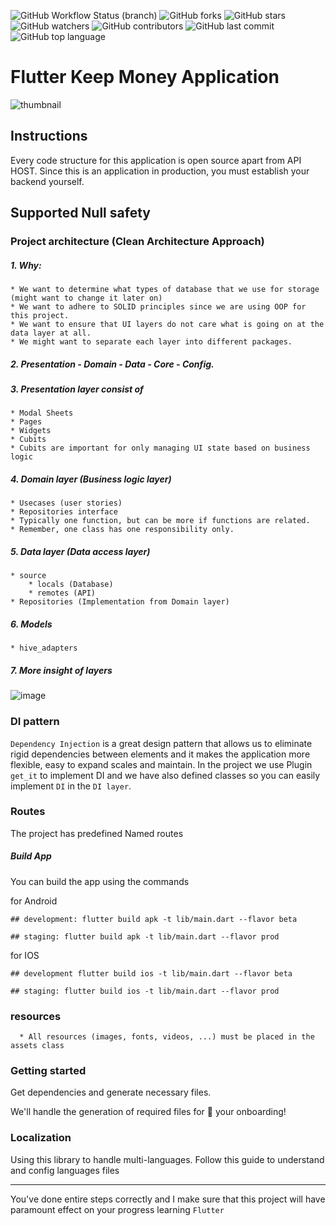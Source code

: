 ![GitHub Workflow Status (branch)](https://img.shields.io/github/workflow/status/iamnijat/keep-money/Flutter%20CI/master)
![GitHub forks](https://img.shields.io/github/forks/iamnijat/keep_money)
![GitHub stars](https://img.shields.io/github/stars/iamnijat/keep_money)
![GitHub watchers](https://img.shields.io/github/watchers/iamnijat/keep_money)
![GitHub contributors](https://img.shields.io/github/contributors/iamnijat/keep_money)
![GitHub last commit](https://img.shields.io/github/last-commit/iamnijat/keep_money)
![GitHub top language](https://img.shields.io/github/languages/top/iamnijat/keep_money)

# Flutter Keep Money Application


![thumbnail](https://user-images.githubusercontent.com/42466886/185780701-c94b156a-4274-4b7f-b5c7-e14a8cc724da.png)

## Instructions

Every code structure for this application is open source apart from API HOST. Since this is an application in production, you must establish your backend yourself.


## Supported Null safety

### Project architecture (Clean Architecture Approach)
##### 1. Why:
    * We want to determine what types of database that we use for storage (might want to change it later on)
    * We want to adhere to SOLID principles since we are using OOP for this project.
    * We want to ensure that UI layers do not care what is going on at the data layer at all.
    * We might want to separate each layer into different packages.
##### 2. Presentation - Domain - Data - Core - Config.
##### 3. Presentation layer consist of
    * Modal Sheets
    * Pages
    * Widgets
    * Cubits
    * Cubits are important for only managing UI state based on business logic

##### 4. Domain layer (Business logic layer)
    * Usecases (user stories)
    * Repositories interface
    * Typically one function, but can be more if functions are related.
    * Remember, one class has one responsibility only.

##### 5. Data layer (Data access layer)
    * source
        * locals (Database)
        * remotes (API)
    * Repositories (Implementation from Domain layer)

##### 6. Models 
    * hive_adapters

##### 7. More insight of layers
![image](https://miro.medium.com/max/772/0*sfCDEb571WD-7EfP.jpg)

### DI pattern
`Dependency Injection` is a great design pattern that allows us to eliminate rigid dependencies between elements and it makes the application more flexible, easy to expand scales and maintain.
In the project we use Plugin `get_it` to implement DI and we have also defined classes so you can easily implement `DI` in the `DI layer`.

### Routes
The project has predefined Named routes

##### Build App
You can build the app using the commands

for Android

```
## development: flutter build apk -t lib/main.dart --flavor beta

## staging: flutter build apk -t lib/main.dart --flavor prod
```

for IOS

```
## development flutter build ios -t lib/main.dart --flavor beta

## staging: flutter build ios -t lib/main.dart --flavor prod
```

### resources
      * All resources (images, fonts, videos, ...) must be placed in the assets class

### Getting started
Get dependencies and generate necessary files.

We'll handle the generation of required files for 🚀 your onboarding!


### Localization
Using this library to handle multi-languages. Follow this guide to understand and config languages files


---------

You've done entire steps correctly and I make sure that this project will have paramount effect on your progress learning `Flutter`
